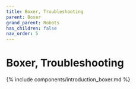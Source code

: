 ```yaml
---
title: Boxer, Troubleshooting
parent: Boxer
grand_parent: Robots
has_children: false
nav_order: 5
---
```


# Boxer, Troubleshooting

{% include components/introduction_boxer.md %}

<!-- TODO -->
